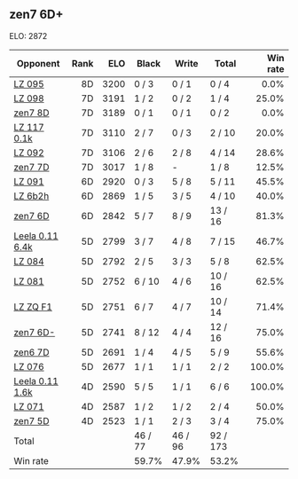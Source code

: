 ## zen7 6D+ ##

ELO: 2872

Opponent | Rank | ELO | Black | Write | Total | Win rate
---------|-----:|----:|-------|-------|-------|-------:
[LZ 095](LZ%20095.md) | 8D | 3200 | 0 / 3 | 0 / 1 | 0 / 4 | 0.0%
[LZ 098](LZ%20098.md) | 7D | 3191 | 1 / 2 | 0 / 2 | 1 / 4 | 25.0%
[zen7 8D](zen7%208D.md) | 7D | 3189 | 0 / 1 | 0 / 1 | 0 / 2 | 0.0%
[LZ 117 0.1k](LZ%20117%200.1k.md) | 7D | 3110 | 2 / 7 | 0 / 3 | 2 / 10 | 20.0%
[LZ 092](LZ%20092.md) | 7D | 3106 | 2 / 6 | 2 / 8 | 4 / 14 | 28.6%
[zen7 7D](zen7%207D.md) | 7D | 3017 | 1 / 8 | - | 1 / 8 | 12.5%
[LZ 091](LZ%20091.md) | 6D | 2920 | 0 / 3 | 5 / 8 | 5 / 11 | 45.5%
[LZ 6b2h](LZ%206b2h.md) | 6D | 2869 | 1 / 5 | 3 / 5 | 4 / 10 | 40.0%
[zen7 6D](zen7%206D.md) | 6D | 2842 | 5 / 7 | 8 / 9 | 13 / 16 | 81.3%
[Leela 0.11 6.4k](Leela%200.11%206.4k.md) | 5D | 2799 | 3 / 7 | 4 / 8 | 7 / 15 | 46.7%
[LZ 084](LZ%20084.md) | 5D | 2792 | 2 / 5 | 3 / 3 | 5 / 8 | 62.5%
[LZ 081](LZ%20081.md) | 5D | 2752 | 6 / 10 | 4 / 6 | 10 / 16 | 62.5%
[LZ ZQ F1](LZ%20ZQ%20F1.md) | 5D | 2751 | 6 / 7 | 4 / 7 | 10 / 14 | 71.4%
[zen7 6D-](zen7%206D-.md) | 5D | 2741 | 8 / 12 | 4 / 4 | 12 / 16 | 75.0%
[zen6 7D](zen6%207D.md) | 5D | 2691 | 1 / 4 | 4 / 5 | 5 / 9 | 55.6%
[LZ 076](LZ%20076.md) | 5D | 2677 | 1 / 1 | 1 / 1 | 2 / 2 | 100.0%
[Leela 0.11 1.6k](Leela%200.11%201.6k.md) | 4D | 2590 | 5 / 5 | 1 / 1 | 6 / 6 | 100.0%
[LZ 071](LZ%20071.md) | 4D | 2587 | 1 / 2 | 1 / 2 | 2 / 4 | 50.0%
[zen7 5D](zen7%205D.md) | 4D | 2523 | 1 / 1 | 2 / 3 | 3 / 4 | 75.0%
Total | | | 46 / 77 | 46 / 96 | 92 / 173 | 
Win rate| | | 59.7% | 47.9% | 53.2% | 
